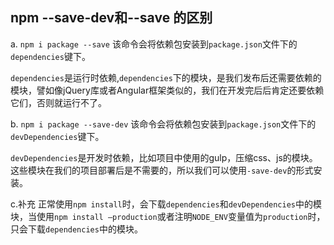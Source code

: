 ## npm --save-dev和--save 的区别

a. `npm i package --save`
该命令会将依赖包安装到`package.json`文件下的`dependencies`键下。

`dependencies`是运行时依赖,`dependencies`下的模块，是我们发布后还需要依赖的模块，譬如像jQuery库或者Angular框架类似的，我们在开发完后后肯定还要依赖它们，否则就运行不了。

b. `npm i package --save-dev`
该命令会将依赖包安装到`package.json`文件下的`devDependencies`键下。

`devDependencies`是开发时依赖，比如项目中使用的gulp，压缩css、js的模块。这些模块在我们的项目部署后是不需要的，所以我们可以使用`-save-dev`的形式安装。

c.补充
正常使用`npm install`时，会下载`dependencies`和`devDependencies`中的模块，当使用`npm install –production`或者注明`NODE_ENV`变量值为`production`时，只会下载`dependencies`中的模块。